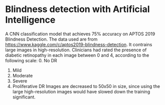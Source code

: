 # Blindness detection with Artificial Intelligence
A CNN classification model that achieves 75% accuracy on APTOS 2019 Blindness Detection. The data used are from https://www.kaggle.com/c/aptos2019-blindness-detection. It contrains large images in high-resolution. Clinicians had rated the presence of diabetic retinopathy in each image between 0 and 4, according to the following scale:
0. No DR
1. Mild
2. Moderate
3. Severe
4. Proliferative DR
Images are decreased to 50x50 in size, since using the large high-resolution images would have slowed down the training significant.